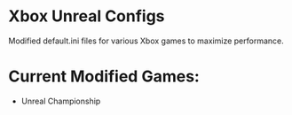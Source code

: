 # Xbox Unreal Configs
Modified default.ini files for various Xbox games to maximize performance. 

# Current Modified Games:
- Unreal Championship
